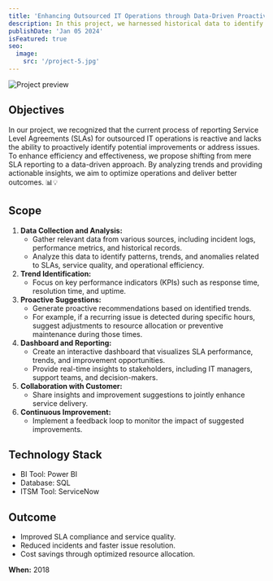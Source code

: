 ```yaml
---
title: 'Enhancing Outsourced IT Operations through Data-Driven Proactivity'
description: In this project, we harnessed historical data to identify patterns and proactively optimize efficiency, reduce downtime, and enhance overall service quality in outsourced IT operations. 🚀
publishDate: 'Jan 05 2024'
isFeatured: true
seo:
  image:
    src: '/project-5.jpg'
---
```


![Project preview](/project-5.jpg)

## Objectives

In our project, we recognized that the current process of reporting Service Level Agreements (SLAs) for outsourced IT operations is reactive and lacks the ability to proactively identify potential improvements or address issues. To enhance efficiency and effectiveness, we propose shifting from mere SLA reporting to a data-driven approach. By analyzing trends and providing actionable insights, we aim to optimize operations and deliver better outcomes. 📊💡

## Scope

1. **Data Collection and Analysis:**
    - Gather relevant data from various sources, including incident logs, performance metrics, and historical records.
    - Analyze this data to identify patterns, trends, and anomalies related to SLAs, service quality, and operational efficiency.
2. **Trend Identification:**
    - Focus on key performance indicators (KPIs) such as response time, resolution time, and uptime.
3. **Proactive Suggestions:**
    - Generate proactive recommendations based on identified trends.
    - For example, if a recurring issue is detected during specific hours, suggest adjustments to resource allocation or preventive maintenance during those times.
4. **Dashboard and Reporting:**
    - Create an interactive dashboard that visualizes SLA performance, trends, and improvement opportunities.
    - Provide real-time insights to stakeholders, including IT managers, support teams, and decision-makers.
5. **Collaboration with Customer:**
    - Share insights and improvement suggestions to jointly enhance service delivery.
6. **Continuous Improvement:**
    - Implement a feedback loop to monitor the impact of suggested improvements.

## Technology Stack

- BI Tool: Power BI
- Database: SQL
- ITSM Tool: ServiceNow

## Outcome

- Improved SLA compliance and service quality.
- Reduced incidents and faster issue resolution.
- Cost savings through optimized resource allocation.

**When:**
2018